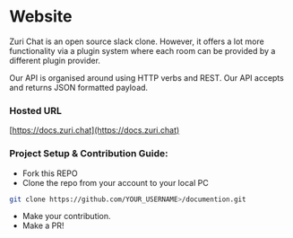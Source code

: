# Website

Zuri Chat is an open source slack clone. However, it offers a lot more functionality via a plugin system where each room can be provided by a different plugin provider.

Our API is organised around using HTTP verbs and REST. Our API accepts and returns JSON formatted payload.


### Hosted URL

[https://docs.zuri.chat](https://docs.zuri.chat)


### Project Setup & Contribution Guide:

- Fork this REPO
- Clone the repo from your account to your local PC

```bash
git clone https://github.com/YOUR_USERNAME>/documention.git
```
- Make your contribution.
- Make a PR!


